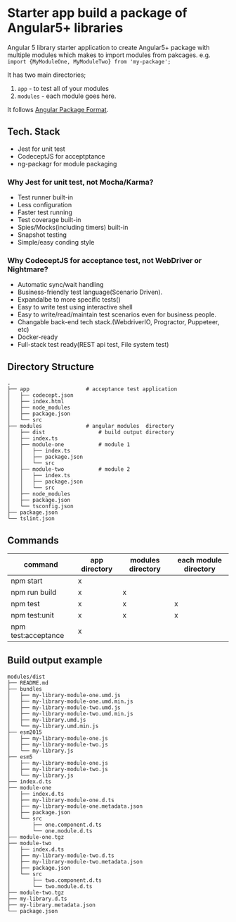 # Starter app build a package of Angular5+ libraries

Angular 5 library starter application to create Angular5+ package with multiple modules which makes to import modules from pakcages. e.g. `import {MyModuleOne, MyModuleTwo} from 'my-package';` 

It has two main directories;
1. `app` - to test all of your modules
2. `modules` - each module goes here.

It follows [Angular Package Format](https://docs.google.com/document/d/1CZC2rcpxffTDfRDs6p1cfbmKNLA6x5O-NtkJglDaBVs/preview#).

## Tech. Stack
- Jest for unit test
- CodeceptJS for acceptptance
- ng-packagr for module packaging

### Why Jest for unit test, not Mocha/Karma?
- Test runner built-in
- Less configuration
- Faster test running
- Test coverage built-in
- Spies/Mocks(including timers) built-in
- Snapshot testing
- Simple/easy conding style

### Why CodeceptJS for acceptance test, not WebDriver or Nightmare?
- Automatic sync/wait handling
- Business-friendly test language(Scenario Driven).
- Expandalbe to more specific tests()
- Easy to write test using interactive shell
- Easy to write/read/maintain test scenarios even for business people.
- Changable back-end tech stack.(WebdriverIO, Progractor, Puppeteer, etc)
- Docker-ready
- Full-stack test ready(REST api test, File system test)

## Directory Structure
```
.
├── app                  # acceptance test application
│   ├── codecept.json
│   ├── index.html
│   ├── node_modules
│   ├── package.json
│   └── src
├── modules              # angular modules  directory 
│   ├── dist                 # build output directory
│   ├── index.ts      
│   ├── module-one           # module 1
│   │   ├── index.ts
│   │   ├── package.json
│   │   └── src
│   ├── module-two           # module 2
│   │   ├── index.ts
│   │   ├── package.json
│   │   └── src
│   ├── node_modules
│   ├── package.json
│   └── tsconfig.json
├── package.json
└── tslint.json
```

##  Commands

command                    | app directory  | modules directory | each module directory
-------------------------- | -------------- | ----------------- | ---------------------
npm start                  | x              |                   | 
npm run build              | x              | x                 | 
npm test                   | x              | x                 | x
npm test:unit              | x              | x                 | x
npm test:acceptance        | x              |                   | 


## Build output example
```
modules/dist
├── README.md
├── bundles
│   ├── my-library-module-one.umd.js
│   ├── my-library-module-one.umd.min.js
│   ├── my-library-module-two.umd.js
│   ├── my-library-module-two.umd.min.js
│   ├── my-library.umd.js
│   └── my-library.umd.min.js
├── esm2015
│   ├── my-library-module-one.js
│   ├── my-library-module-two.js
│   └── my-library.js
├── esm5
│   ├── my-library-module-one.js
│   ├── my-library-module-two.js
│   └── my-library.js
├── index.d.ts
├── module-one
│   ├── index.d.ts
│   ├── my-library-module-one.d.ts
│   ├── my-library-module-one.metadata.json
│   ├── package.json
│   └── src
│       ├── one.component.d.ts
│       └── one.module.d.ts
├── module-one.tgz
├── module-two
│   ├── index.d.ts
│   ├── my-library-module-two.d.ts
│   ├── my-library-module-two.metadata.json
│   ├── package.json
│   └── src
│       ├── two.component.d.ts
│       └── two.module.d.ts
├── module-two.tgz
├── my-library.d.ts
├── my-library.metadata.json
└── package.json
```

